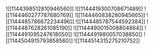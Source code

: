 ![[1144398512810946560]]
![[1144419300708671489]]
![[1144460277787680769]]
![[1144460838280945665]]
![[1144485786672234496]]
![[1144485787544592384]]
![[1144487628261085190]]
![[1144490015008804864]]
![[1144491095247618050]]
![[1144491980057038850]]
![[1144504915793858560]]
![[1144514315275210752]]
